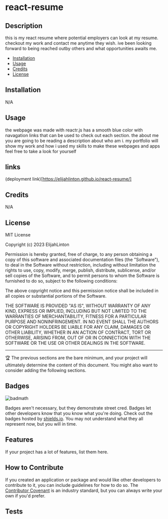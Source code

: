 # react-resume

## Description
this is my react resume where potential employers can look at my resume. checkout my work and contact me anytime they wish. ive been looking forward to being reached outby others and what opportunities awaits me.





- [Installation](#Installion)
- [Usage](#Usage.)
- [Credits](#project)
- [License](#Liscense)

## Installation

N/A

## Usage
the webpage was made with reactr.js has a smooth blue color with navagation links that can be used to check out each section. the about me you are going to be reading a description about who am i. my portfolio will show my work and how i used my skills to make these webpages and apps feel free to take a look for yourself


## links
(deployment link)[https://elijahlinton.github.io/react-resume/]


## Credits

N/A

## License

MIT License

Copyright (c) 2023 ElijahLinton

Permission is hereby granted, free of charge, to any person obtaining a copy
of this software and associated documentation files (the "Software"), to deal
in the Software without restriction, including without limitation the rights
to use, copy, modify, merge, publish, distribute, sublicense, and/or sell
copies of the Software, and to permit persons to whom the Software is
furnished to do so, subject to the following conditions:

The above copyright notice and this permission notice shall be included in all
copies or substantial portions of the Software.

THE SOFTWARE IS PROVIDED "AS IS", WITHOUT WARRANTY OF ANY KIND, EXPRESS OR
IMPLIED, INCLUDING BUT NOT LIMITED TO THE WARRANTIES OF MERCHANTABILITY,
FITNESS FOR A PARTICULAR PURPOSE AND NONINFRINGEMENT. IN NO EVENT SHALL THE
AUTHORS OR COPYRIGHT HOLDERS BE LIABLE FOR ANY CLAIM, DAMAGES OR OTHER
LIABILITY, WHETHER IN AN ACTION OF CONTRACT, TORT OR OTHERWISE, ARISING FROM,
OUT OF OR IN CONNECTION WITH THE SOFTWARE OR THE USE OR OTHER DEALINGS IN THE
SOFTWARE.


---

🏆 The previous sections are the bare minimum, and your project will ultimately determine the content of this document. You might also want to consider adding the following sections.

## Badges

![badmath](https://img.shields.io/github/languages/top/nielsenjared/badmath)

Badges aren't necessary, but they demonstrate street cred. Badges let other developers know that you know what you're doing. Check out the badges hosted by [shields.io](https://shields.io/). You may not understand what they all represent now, but you will in time.

## Features

If your project has a lot of features, list them here.

## How to Contribute

If you created an application or package and would like other developers to contribute to it, you can include guidelines for how to do so. The [Contributor Covenant](https://www.contributor-covenant.org/) is an industry standard, but you can always write your own if you'd prefer.

## Tests